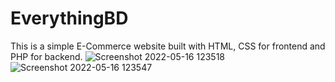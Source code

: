 # EverythingBD
This is a simple E-Commerce website built with HTML, CSS for frontend and PHP for backend.
![Screenshot 2022-05-16 123518](https://user-images.githubusercontent.com/74062350/168534391-af05daa1-fbae-4bcd-9a2a-9529c2c31b36.jpg)
![Screenshot 2022-05-16 123547](https://user-images.githubusercontent.com/74062350/168534417-c2153b2e-6dca-41b5-9892-90b992e69085.jpg)
